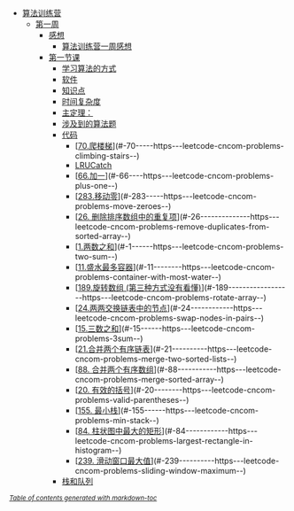 - [算法训练营](#-----)
  * [第一周](#---)
    + [感想](#--)
      - [算法训练营一周感想](#---------)
    + [第一节课](#----)
      - [学习算法的方式](#-------)
      - [软件](#--)
      - [知识点](#---)
      - [时间复杂度](#-----)
      - [主定理：](#----)
      - [涉及到的算法题](#-------)
      - [代码](#--)
        * [[70.爬楼梯](https://leetcode-cn.com/problems/climbing-stairs/)](#-70-----https---leetcode-cncom-problems-climbing-stairs--)
        * [LRUCatch](#lrucatch)
        * [[66.加一](https://leetcode-cn.com/problems/plus-one/)](#-66----https---leetcode-cncom-problems-plus-one--)
        * [[283.移动零](https://leetcode-cn.com/problems/move-zeroes/)](#-283-----https---leetcode-cncom-problems-move-zeroes--)
        * [[26. 删除排序数组中的重复项](https://leetcode-cn.com/problems/remove-duplicates-from-sorted-array/)](#-26--------------https---leetcode-cncom-problems-remove-duplicates-from-sorted-array--)
        * [[1.两数之和](https://leetcode-cn.com/problems/two-sum/)](#-1------https---leetcode-cncom-problems-two-sum--)
        * [[11.盛水最多容器](https://leetcode-cn.com/problems/container-with-most-water/)](#-11--------https---leetcode-cncom-problems-container-with-most-water--)
        * [[189.旋转数组 (第三种方式没有看懂)](https://leetcode-cn.com/problems/rotate-array/)](#-189------------------https---leetcode-cncom-problems-rotate-array--)
        * [[24.两两交换链表中的节点](https://leetcode-cn.com/problems/swap-nodes-in-pairs/)](#-24------------https---leetcode-cncom-problems-swap-nodes-in-pairs--)
        * [[15.三数之和](https://leetcode-cn.com/problems/3sum/)](#-15------https---leetcode-cncom-problems-3sum--)
        * [[21.合并两个有序链表](https://leetcode-cn.com/problems/merge-two-sorted-lists/)](#-21----------https---leetcode-cncom-problems-merge-two-sorted-lists--)
        * [[88. 合并两个有序数组](https://leetcode-cn.com/problems/merge-sorted-array/)](#-88-----------https---leetcode-cncom-problems-merge-sorted-array--)
        * [[20. 有效的括号](https://leetcode-cn.com/problems/valid-parentheses/)](#-20--------https---leetcode-cncom-problems-valid-parentheses--)
        * [[155. 最小栈](https://leetcode-cn.com/problems/min-stack/)](#-155------https---leetcode-cncom-problems-min-stack--)
        * [[84. 柱状图中最大的矩形](https://leetcode-cn.com/problems/largest-rectangle-in-histogram/)](#-84------------https---leetcode-cncom-problems-largest-rectangle-in-histogram--)
        * [[239. 滑动窗口最大值](https://leetcode-cn.com/problems/sliding-window-maximum/)](#-239----------https---leetcode-cncom-problems-sliding-window-maximum--)
      - [栈和队列](#----)

<small><i><a href='http://ecotrust-canada.github.io/markdown-toc/'>Table of contents generated with markdown-toc</a></i></small>
